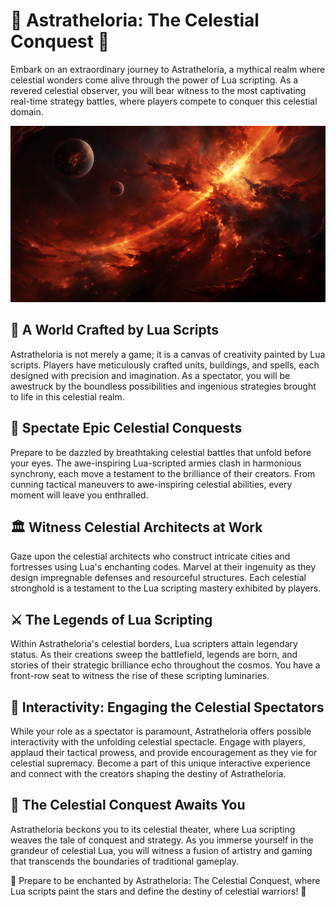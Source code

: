 # 🌟 Astratheloria: The Celestial Conquest 🌟

Embark on an extraordinary journey to Astratheloria, a mythical realm where
celestial wonders come alive through the power of Lua scripting. As a revered
celestial observer, you will bear witness to the most captivating real-time
strategy battles, where players compete to conquer this celestial domain.

![Astratheloria: The Celestial Conquest](.github/img/vista.png)

## 🌌 A World Crafted by Lua Scripts

Astratheloria is not merely a game; it is a canvas of creativity painted by Lua
scripts. Players have meticulously crafted units, buildings, and spells, each
designed with precision and imagination. As a spectator, you will be awestruck
by the boundless possibilities and ingenious strategies brought to life in this
celestial realm.

## 💫 Spectate Epic Celestial Conquests

Prepare to be dazzled by breathtaking celestial battles that unfold before your
eyes. The awe-inspiring Lua-scripted armies clash in harmonious synchrony, each
move a testament to the brilliance of their creators. From cunning tactical
maneuvers to awe-inspiring celestial abilities, every moment will leave you
enthralled.

## 🏛️ Witness Celestial Architects at Work

Gaze upon the celestial architects who construct intricate cities and fortresses
using Lua's enchanting codes. Marvel at their ingenuity as they design
impregnable defenses and resourceful structures. Each celestial stronghold is a
testament to the Lua scripting mastery exhibited by players.

## ⚔️ The Legends of Lua Scripting

Within Astratheloria's celestial borders, Lua scripters attain legendary status.
As their creations sweep the battlefield, legends are born, and stories of their
strategic brilliance echo throughout the cosmos. You have a front-row seat to
witness the rise of these scripting luminaries.

## 🌠 Interactivity: Engaging the Celestial Spectators

While your role as a spectator is paramount, Astratheloria offers possible
interactivity with the unfolding celestial spectacle. Engage with players,
applaud their tactical prowess, and provide encouragement as they vie for
celestial supremacy. Become a part of this unique interactive experience and
connect with the creators shaping the destiny of Astratheloria.

## 🌌 The Celestial Conquest Awaits You

Astratheloria beckons you to its celestial theater, where Lua scripting weaves
the tale of conquest and strategy. As you immerse yourself in the grandeur of
celestial Lua, you will witness a fusion of artistry and gaming that transcends
the boundaries of traditional gameplay.

🌠 Prepare to be enchanted by Astratheloria: The Celestial Conquest, where Lua
scripts paint the stars and define the destiny of celestial warriors! 🌠
